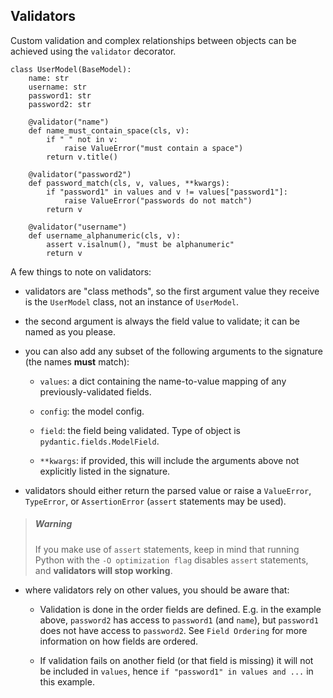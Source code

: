## Validators

Custom validation and complex relationships between objects can be achieved using the `validator` decorator.

```
class UserModel(BaseModel):
    name: str
    username: str
    password1: str
    password2: str

    @validator("name")
    def name_must_contain_space(cls, v):
        if " " not in v:
            raise ValueError("must contain a space")
        return v.title()

    @validator("password2")
    def password_match(cls, v, values, **kwargs):
        if "password1" in values and v != values["password1"]:
            raise ValueError("passwords do not match")
        return v

    @validator("username")
    def username_alphanumeric(cls, v):
        assert v.isalnum(), "must be alphanumeric"
        return v
```

A few things to note on validators:

* validators are "class methods", so the first argument value they receive is the `UserModel` class, not an instance of `UserModel`.

* the second argument is always the field value to validate; it can be named as you please.

* you can also add any subset of the following arguments to the signature (the names __must__ match):

    * `values`: a dict containing the name-to-value mapping of any previously-validated fields.

    * `config`: the model config.

    * `field`: the field being validated. Type of object is `pydantic.fields.ModelField`.

    * `**kwargs`: if provided, this will include the arguments above not explicitly listed in the signature.

* validators should either return the parsed value or raise a `ValueError`, `TypeError`, or `AssertionError` (`assert` statements may be used).

> ##### Warning
>
> If you make use of `assert` statements, keep in mind that running Python with the `-O optimization flag` disables `assert` statements, and __validators will stop working__.

* where validators rely on other values, you should be aware that:

    * Validation is done in the order fields are defined. E.g. in the example above, `password2` has access to `password1` (and `name`), but `password1` does not have access to `password2`. See `Field Ordering` for more information on how fields are ordered.

    * If validation fails on another field (or that field is missing) it will not be included in `values`, hence `if "password1" in values and ...` in this example.
